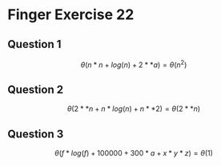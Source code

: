 # Finger Exercise 22
## Question 1
$$\theta(n*n+log(n)+2**a)=\theta(n^2)$$
## Question 2
$$\theta(2**n + n*log(n) + n**2) = \theta(2**n)$$
## Question 3  
$$\theta(f*log(f) + 100000 + 300*a + x*y*z) = \theta(1)$$
